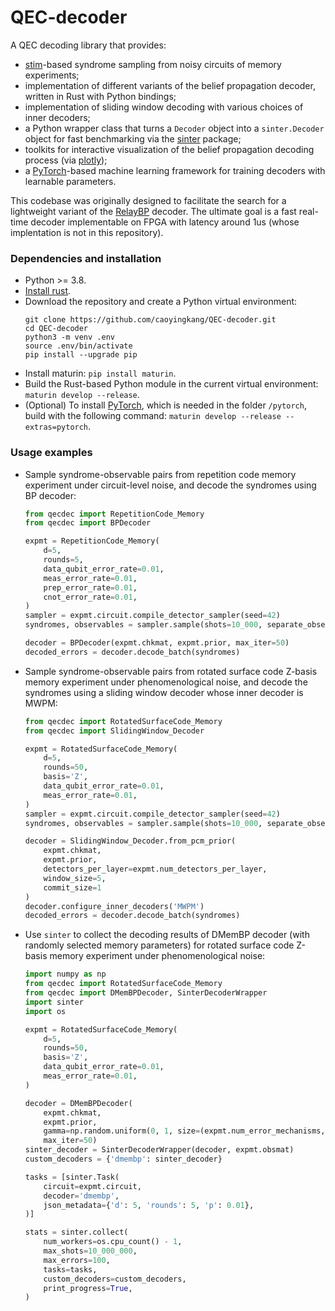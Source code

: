 # QEC-decoder

A QEC decoding library that provides:
- [stim](https://github.com/quantumlib/stim)-based syndrome sampling from noisy circuits of memory experiments;
- implementation of different variants of the belief propagation decoder, written in Rust with Python bindings;
- implementation of sliding window decoding with various choices of inner decoders;
- a Python wrapper class that turns a `Decoder` object into a `sinter.Decoder` object for fast benchmarking via the [sinter](https://pypi.org/project/sinter/) package;
- toolkits for interactive visualization of the belief propagation decoding process (via [plotly](https://github.com/plotly/plotly.py));
- a [PyTorch](https://pytorch.org/)-based machine learning framework for training decoders with learnable parameters.

This codebase was originally designed to facilitate the search for a lightweight variant of the [RelayBP](https://github.com/trmue/relay) decoder.
The ultimate goal is a fast real-time decoder implementable on FPGA with latency around 1us (whose implentation is not in this repository).

### Dependencies and installation

- Python >= 3.8.
- [Install rust](https://www.rust-lang.org/tools/install).
- Download the repository and create a Python virtual environment:
  ```
  git clone https://github.com/caoyingkang/QEC-decoder.git
  cd QEC-decoder
  python3 -m venv .env
  source .env/bin/activate
  pip install --upgrade pip
  ```
- Install maturin: `pip install maturin`.
- Build the Rust-based Python module in the current virtual environment: `maturin develop --release`.
- (Optional) To install [PyTorch](https://pytorch.org/), which is needed in the folder `/pytorch`, build with the following command: `maturin develop --release --extras=pytorch`.


### Usage examples

- Sample syndrome-observable pairs from repetition code memory experiment under circuit-level noise, and decode the syndromes using BP decoder:
  ```python
  from qecdec import RepetitionCode_Memory
  from qecdec import BPDecoder

  expmt = RepetitionCode_Memory(
      d=5,
      rounds=5,
      data_qubit_error_rate=0.01,
      meas_error_rate=0.01,
      prep_error_rate=0.01,
      cnot_error_rate=0.01,
  )
  sampler = expmt.circuit.compile_detector_sampler(seed=42)
  syndromes, observables = sampler.sample(shots=10_000, separate_observables=True)

  decoder = BPDecoder(expmt.chkmat, expmt.prior, max_iter=50)
  decoded_errors = decoder.decode_batch(syndromes)
  ```

- Sample syndrome-observable pairs from rotated surface code Z-basis memory experiment under phenomenological noise, and decode the syndromes using a sliding window decoder whose inner decoder is MWPM:
  ```python
  from qecdec import RotatedSurfaceCode_Memory
  from qecdec import SlidingWindow_Decoder

  expmt = RotatedSurfaceCode_Memory(
      d=5,
      rounds=50,
      basis='Z',
      data_qubit_error_rate=0.01,
      meas_error_rate=0.01,
  )
  sampler = expmt.circuit.compile_detector_sampler(seed=42)
  syndromes, observables = sampler.sample(shots=10_000, separate_observables=True)

  decoder = SlidingWindow_Decoder.from_pcm_prior(
      expmt.chkmat,
      expmt.prior,
      detectors_per_layer=expmt.num_detectors_per_layer,
      window_size=5,
      commit_size=1
  )
  decoder.configure_inner_decoders('MWPM')
  decoded_errors = decoder.decode_batch(syndromes)
  ```

- Use `sinter` to collect the decoding results of DMemBP decoder (with randomly selected memory parameters) for rotated surface code Z-basis memory experiment under phenomenological noise:
  ```python
  import numpy as np
  from qecdec import RotatedSurfaceCode_Memory
  from qecdec import DMemBPDecoder, SinterDecoderWrapper
  import sinter
  import os

  expmt = RotatedSurfaceCode_Memory(
      d=5,
      rounds=50,
      basis='Z',
      data_qubit_error_rate=0.01,
      meas_error_rate=0.01,
  )

  decoder = DMemBPDecoder(
      expmt.chkmat,
      expmt.prior,
      gamma=np.random.uniform(0, 1, size=(expmt.num_error_mechanisms,)),
      max_iter=50)
  sinter_decoder = SinterDecoderWrapper(decoder, expmt.obsmat)
  custom_decoders = {'dmembp': sinter_decoder}

  tasks = [sinter.Task(
      circuit=expmt.circuit,
      decoder='dmembp',
      json_metadata={'d': 5, 'rounds': 5, 'p': 0.01},
  )]

  stats = sinter.collect(
      num_workers=os.cpu_count() - 1,
      max_shots=10_000_000,
      max_errors=100,
      tasks=tasks,
      custom_decoders=custom_decoders,
      print_progress=True,
  )
  ```
